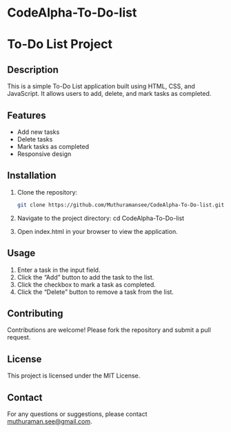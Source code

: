 # CodeAlpha-To-Do-list
 
# To-Do List Project

## Description
This is a simple To-Do List application built using HTML, CSS, and JavaScript. It allows users to add, delete, and mark tasks as completed.

## Features
- Add new tasks
- Delete tasks
- Mark tasks as completed
- Responsive design

## Installation
1. Clone the repository:
   ```bash
   git clone https://github.com/Muthuramansee/CodeAlpha-To-Do-list.git

2. Navigate to the project directory:
cd CodeAlpha-To-Do-list

3. Open index.html in your browser to view the application.

## Usage

1. Enter a task in the input field.
2. Click the “Add” button to add the task to the list.
3. Click the checkbox to mark a task as completed.
4. Click the “Delete” button to remove a task from the list.

## Contributing

Contributions are welcome! Please fork the repository and submit a pull request.

## License

This project is licensed under the MIT License.

## Contact

For any questions or suggestions, please contact muthuraman.see@gmail.com.